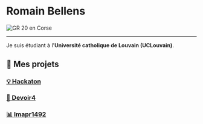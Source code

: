 # Romain Bellens

![GR 20 en Corse](https://www.altre-cime.com/wp-content/uploads/2017/09/GR20-Trail12.jpg)

---

Je suis étudiant à l'**Université catholique de Louvain (UCLouvain)**.


## 🚀 Mes projets

### [💡 Hackaton](https://github.com/rbellens1/hackaton)
### [📘 Devoir4](https://github.com/rbellens1/devoir4)
### [📊 lmapr1492](https://github.com/rbellens1/lmapr1492)
